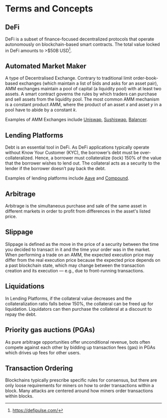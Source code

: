 # Terms and Concepts

## DeFi

DeFi is a subset of finance-focused decentralized protocols that operate autonomously on blockchain-based smart contracts. The total value locked in DeFi amounts to >$50B USD[^1].

## Automated Market Maker

A type of Decentralised Exchange. Contrary to traditional limit order-book-based exchanges (which maintain a list of bids and asks for an asset pair), AMM exchanges maintain a pool of capital (a liquidity pool) with at least two assets. A smart contract governs the rules by which traders can purchase and sell assets from the liquidity pool. The most common AMM mechanism is a constant product AMM, where the product of an asset $x$ and asset $y$ in a pool have to abide by a constant $k$. 

Examples of AMM Exchanges include [Uniswap](https://uniswap.org/), [Sushiswap](https://sushi.com/), [Balancer](https://balancer.exchange/#/swap).

## Lending Platforms

Debt is an essential tool in DeFi. As DeFi applications typically operate without Know Your Customer (KYC), the borrower’s debt must be over-collateralized. Hence, a borrower must collateralize (lock) 150% of the value that the borrower wishes to lend out. The collateral acts as a security to the lender if the borrower doesn’t pay back the debt. 

Examples of lending platforms include [Aave](https://aave.com/) and [Compound](https://compound.finance/).
## Arbitrage

Arbitrage is the simultaneous purchase and sale of the same asset in different markets in order to profit from differences in the asset's listed price. 

## Slippage

Slippage is defined as the move in the price of a security between the time you decided to transact in it and the time your order was in the market. When performing a trade on an AMM, the expected execution price may differ from the real execution price because the expected price depends on a past blockchain state, which may change between the transaction creation and its execution — e.g., due to front-running transactions.

## Liquidations

In Lending Platforms, if the collateral value decreases and the collateralization ratio falls below 150%, the collateral can be freed up for liquidation. Liquidators can then purchase the collateral at a discount to repay the debt.

## Priority gas auctions (PGAs)

As pure arbitrage opportunities offer unconditional revenue, bots often
compete against each other by bidding up transaction fees (gas) in PGAs which drives up fees for other users.

## Transaction Ordering

Blockchains typically prescribe specific rules for consensus, but there are only loose requirements for miners on how to order transactions within a block. Many attacks are centered around how miners order transactions within blocks.

[^1]: <https://defipulse.com/>
